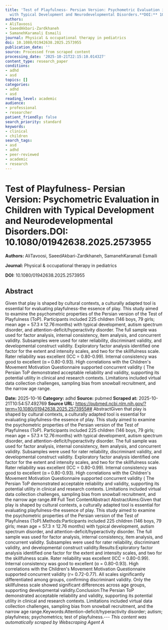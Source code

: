 ```yaml
---
title: 'Test of Playfulness- Persian Version: Psychometric Evaluation in Children
  with Typical Development and Neurodevelopmental Disorders.**DOI:** 10.1080/01942638.2025.2573955'
authors:
- AliTavoosi
- SaeedAkbari-Zardkhaneh
- SamanehKaramali Esmaili
journal: Physical & occupational therapy in pediatrics
doi: 10.1080/01942638.2025.2573955
publication_date: ''
source: Processed from scraped content
processing_date: '2025-10-21T22:15:10.014327'
content_type: research_paper
conditions:
- adhd
- asd
topics: []
categories:
- adhd
- asd
reading_level: academic
audience:
- professional
- researcher
patient_friendly: false
search_priority: standard
keywords:
- clinical
- children
search_tags:
- asd
- adhd
- peer-reviewed
- academic
- research
---
```


# Test of Playfulness- Persian Version: Psychometric Evaluation in Children with Typical Development and Neurodevelopmental Disorders.**DOI:** 10.1080/01942638.2025.2573955

**Authors:** AliTavoosi, SaeedAkbari-Zardkhaneh, SamanehKaramali Esmaili

**Journal:** Physical & occupational therapy in pediatrics

**DOI:** 10.1080/01942638.2025.2573955

## Abstract

Given that play is shaped by cultural contexts, a culturally adapted tool is essential for evaluating playfulness-the essence of play. This study aimed to examine the psychometric properties of the Persian version of the Test of Playfulness (ToP).
Participants included 225 children (146 boys, 79 girls; mean age = 57.3 ± 12.76 months) with typical development, autism spectrum disorder, and attention-deficit/hyperactivity disorder. The full sample was used for factor analysis, internal consistency, item analysis, and concurrent validity. Subsamples were used for rater reliability, discriminant validity, and developmental construct validity.
Exploratory factor analysis identified one factor for the extent and intensity scales, and two for the skillfulness scale. Rater reliability was excellent (ICC = 0.80-0.99). Internal consistency was good to excellent (α = 0.80-0.93). High correlations with the Children's Movement Motivation Questionnaire supported concurrent validity (
The Persian ToP demonstrated acceptable reliability and validity, supporting its potential utility in clinical and research contexts. Limitations included virtual data collection challenges, sampling bias from snowball recruitment, and the narrow age range.

**Date:** 2025-10-16
**Category:** adhd
**Source:** pubmed
**Scraped at:** 2025-10-21T10:54:57.492769
**Source URL:** https://pubmed.ncbi.nlm.nih.gov/?term=10.1080/01942638.2025.2573955## AbstractGiven that play is shaped by cultural contexts, a culturally adapted tool is essential for evaluating playfulness-the essence of play. This study aimed to examine the psychometric properties of the Persian version of the Test of Playfulness (ToP).
Participants included 225 children (146 boys, 79 girls; mean age = 57.3 ± 12.76 months) with typical development, autism spectrum disorder, and attention-deficit/hyperactivity disorder. The full sample was used for factor analysis, internal consistency, item analysis, and concurrent validity. Subsamples were used for rater reliability, discriminant validity, and developmental construct validity.
Exploratory factor analysis identified one factor for the extent and intensity scales, and two for the skillfulness scale. Rater reliability was excellent (ICC = 0.80-0.99). Internal consistency was good to excellent (α = 0.80-0.93). High correlations with the Children's Movement Motivation Questionnaire supported concurrent validity (
The Persian ToP demonstrated acceptable reliability and validity, supporting its potential utility in clinical and research contexts. Limitations included virtual data collection challenges, sampling bias from snowball recruitment, and the narrow age range.## Full Text ContentAbstract AbstractAims:Given that play is shaped by cultural contexts, a culturally adapted tool is essential for evaluating playfulness-the essence of play. This study aimed to examine the psychometric properties of the Persian version of the Test of Playfulness (ToP).Methods:Participants included 225 children (146 boys, 79 girls; mean age = 57.3 ± 12.76 months) with typical development, autism spectrum disorder, and attention-deficit/hyperactivity disorder. The full sample was used for factor analysis, internal consistency, item analysis, and concurrent validity. Subsamples were used for rater reliability, discriminant validity, and developmental construct validity.Results:Exploratory factor analysis identified one factor for the extent and intensity scales, and two for the skillfulness scale. Rater reliability was excellent (ICC = 0.80-0.99). Internal consistency was good to excellent (α = 0.80-0.93). High correlations with the Children's Movement Motivation Questionnaire supported concurrent validity (r= 0.72-0.77). All scales significantly differentiated among groups, confirming discriminant validity. Only the skillfulness scale showed significant differences across age groups, supporting developmental validity.Conclusion:The Persian ToP demonstrated acceptable reliability and validity, supporting its potential utility in clinical and research contexts. Limitations included virtual data collection challenges, sampling bias from snowball recruitment, and the narrow age range.Keywords:Attention-deficit/hyperactivity disorder; autism; playfulness; psychometrics; test of playfulness.---
*This content was automatically scraped by Webscraping Agent A*